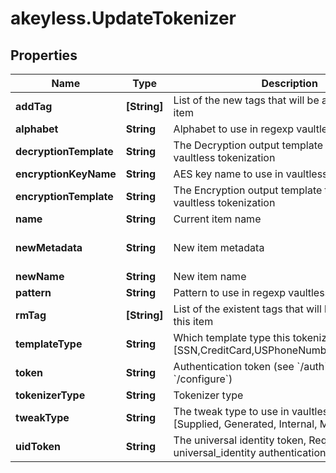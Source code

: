 # akeyless.UpdateTokenizer

## Properties

Name | Type | Description | Notes
------------ | ------------- | ------------- | -------------
**addTag** | **[String]** | List of the new tags that will be attached to this item | [optional] 
**alphabet** | **String** | Alphabet to use in regexp vaultless tokenization | [optional] 
**decryptionTemplate** | **String** | The Decryption output template to use in regexp vaultless tokenization | [optional] 
**encryptionKeyName** | **String** | AES key name to use in vaultless tokenization | [optional] 
**encryptionTemplate** | **String** | The Encryption output template to use in regexp vaultless tokenization | [optional] 
**name** | **String** | Current item name | 
**newMetadata** | **String** | New item metadata | [optional] [default to &#39;default_metadata&#39;]
**newName** | **String** | New item name | [optional] 
**pattern** | **String** | Pattern to use in regexp vaultless tokenization | [optional] 
**rmTag** | **[String]** | List of the existent tags that will be removed from this item | [optional] 
**templateType** | **String** | Which template type this tokenizer is used for [SSN,CreditCard,USPhoneNumber,Email,Regexp] | 
**token** | **String** | Authentication token (see &#x60;/auth&#x60; and &#x60;/configure&#x60;) | [optional] 
**tokenizerType** | **String** | Tokenizer type | 
**tweakType** | **String** | The tweak type to use in vaultless tokenization [Supplied, Generated, Internal, Masking] | [optional] 
**uidToken** | **String** | The universal identity token, Required only for universal_identity authentication | [optional] 


